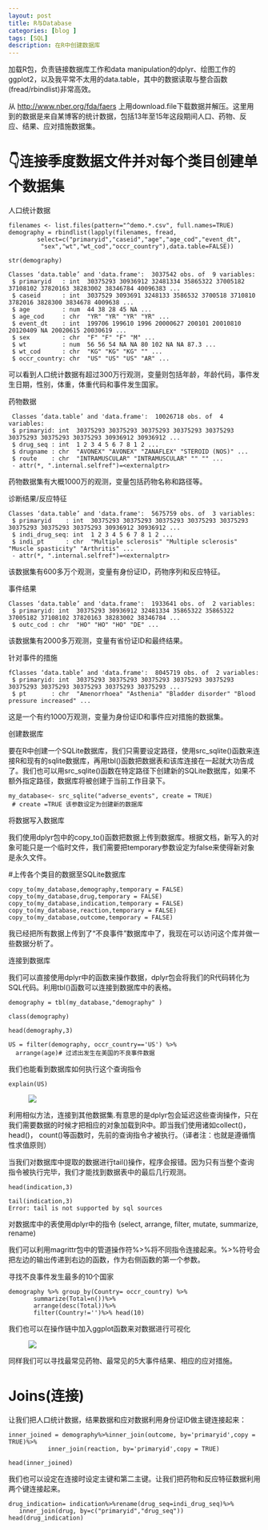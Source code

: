 ```yaml
---
layout: post
title: R与Database
categories: [blog ]
tags: [SQL]
description: 在R中创建数据库
---
```


加载R包，负责链接数据库工作和data manipulation的dplyr、绘图工作的ggplot2，以及我平常不太用的data.table，其中的数据读取与整合函数(fread/rbindlist)非常高效。

从 <http://www.nber.org/fda/faers> 上用download.file下载数据并解压。这里用到的数据是来自某博客的统计数据，包括13年至15年这段期间人口、药物、反应、结果、应对措施数据集。

# 👇连接季度数据文件并对每个类目创建单个数据集

人口统计数据

```
filenames <- list.files(pattern="^demo.*.csv", full.names=TRUE)
demography = rbindlist(lapply(filenames, fread,
        select=c("primaryid","caseid","age","age_cod","event_dt",
         "sex","wt","wt_cod","occr_country"),data.table=FALSE))

str(demography)
```


```
Classes ‘data.table’ and 'data.frame':  3037542 obs. of  9 variables:
 $ primaryid   : int  30375293 30936912 32481334 35865322 37005182 37108102 37820163 38283002 38346784 40096383 ...
 $ caseid      : int  3037529 3093691 3248133 3586532 3700518 3710810 3782016 3828300 3834678 4009638 ...
 $ age         : num  44 38 28 45 NA ...
 $ age_cod     : chr  "YR" "YR" "YR" "YR" ...
 $ event_dt    : int  199706 199610 1996 20000627 200101 20010810 20120409 NA 20020615 20030619 ...
 $ sex         : chr  "F" "F" "F" "M" ...
 $ wt          : num  56 56 54 NA NA 80 102 NA NA 87.3 ...
 $ wt_cod      : chr  "KG" "KG" "KG" "" ...
 $ occr_country: chr  "US" "US" "US" "AR" ...
```

可以看到人口统计数据有超过300万行观测，变量则包括年龄，年龄代码，事件发生日期，性别，体重，体重代码和事件发生国家。

药物数据

```
 Classes ‘data.table’ and 'data.frame':  10026718 obs. of  4 variables:
 $ primaryid: int  30375293 30375293 30375293 30375293 30375293 30375293 30375293 30375293 30936912 30936912 ...
 $ drug_seq : int  1 2 3 4 5 6 7 8 1 2 ...
 $ drugname : chr  "AVONEX" "AVONEX" "ZANAFLEX" "STEROID (NOS)" ...
 $ route    : chr  "INTRAMUSCULAR" "INTRAMUSCULAR" "" "" ...
 - attr(*, ".internal.selfref")=<externalptr> 
```

药物数据集有大概1000万的观测，变量包括药物名称和路径等。

诊断结果/反应特征

```
Classes ‘data.table’ and 'data.frame':  5675759 obs. of  3 variables:
 $ primaryid    : int  30375293 30375293 30375293 30375293 30375293 30375293 30375293 30375293 30936912 30936912 ...
 $ indi_drug_seq: int  1 2 3 4 5 6 7 8 1 2 ...
 $ indi_pt      : chr  "Multiple sclerosis" "Multiple sclerosis" "Muscle spasticity" "Arthritis" ...
 - attr(*, ".internal.selfref")=<externalptr> 
 ```

该数据集有600多万个观测，变量有身份证ID，药物序列和反应特征。

事件结果

```
Classes ‘data.table’ and 'data.frame':  1933641 obs. of  2 variables:
 $ primaryid: int  30375293 30936912 32481334 35865322 35865322 37005182 37108102 37820163 38283002 38346784 ...
 $ outc_cod : chr  "HO" "HO" "HO" "DE" ...
```

该数据集有2000多万观测，变量有省份证ID和最终结果。

针对事件的措施

```
fClasses ‘data.table’ and 'data.frame':  8045719 obs. of  2 variables:
 $ primaryid: int  30375293 30375293 30375293 30375293 30375293 30375293 30375293 30375293 30375293 30375293 ...
 $ pt       : chr  "Amenorrhoea" "Asthenia" "Bladder disorder" "Blood pressure increased" ...
```
这是一个有约1000万观测，变量为身份证ID和事件应对措施的数据集。

创建数据库

要在R中创建一个SQLite数据库，我们只需要设定路径，使用src_sqlite()函数来连接R和现有的sqlite数据库，再用tbl()函数把数据表和该库连接在一起就大功告成了。我们也可以用src_sqlite()函数在特定路径下创建新的SQLite数据库，如果不额外指定路径，数据库将被创建于当前工作目录下。

```
my_database<- src_sqlite("adverse_events", create = TRUE)
 # create =TRUE 该参数设定为创建新的数据库
```
将数据写入数据库

我们使用dplyr包中的copy_to()函数把数据上传到数据库。根据文档，新写入的对象可能只是一个临时文件，我们需要把temporary参数设定为false来使得新对象是永久文件。

#上传各个类目的数据至SQLite数据库

```
copy_to(my_database,demography,temporary = FALSE)
copy_to(my_database,drug,temporary = FALSE)
copy_to(my_database,indication,temporary = FALSE) 
copy_to(my_database,reaction,temporary = FALSE)  
copy_to(my_database,outcome,temporary = FALSE)     
```
我已经把所有数据上传到了“不良事件”数据库中了，我现在可以访问这个库并做一些数据分析了。

连接到数据库

我们可以直接使用dplyr中的函数来操作数据，dplyr包会将我们的R代码转化为SQL代码。利用tbl()函数可以连接到数据库中的表格。

```
demography = tbl(my_database,"demography" )

class(demography)
```
```
head(demography,3)

US = filter(demography, occr_country=='US') %>% 
  arrange(age)# 过滤出发生在美国的不良事件数据
```

我们也能看到数据库如何执行这个查询指令

```
explain(US)
```

<figure>
    <img src='http://i1.piimg.com/1949/622af48a7d1de409.png'>
</figure>

利用相似方法，连接到其他数据集.有意思的是dplyr包会延迟这些查询操作，只在我们需要数据的时候才把相应的对象加载到R中。即当我们使用诸如collect()， head()， count()等函数时，先前的查询指令才被执行。（译者注：也就是遵循惰性求值原则）

当我们对数据库中提取的数据进行tail()操作，程序会报错。因为只有当整个查询指令被执行完毕，我们才能找到数据表中的最后几行观测。

```
head(indication,3)

tail(indication,3)
Error: tail is not supported by sql sources
```

对数据库中的表使用dplyr中的指令 (select, arrange, filter, mutate, summarize, rename)

我们可以利用magrittr包中的管道操作符%>%将不同指令连接起来。%>%符号会把左边的输出传递到右边的函数，作为右侧函数的第一个参数。

寻找不良事件发生最多的10个国家

```
demography %>% group_by(Country= occr_country) %>% 
       summarize(Total=n())%>%      
       arrange(desc(Total))%>%       
       filter(Country!='')%>% head(10)
```

我们也可以在操作链中加入ggplot函数来对数据进行可视化

<figure>
    <img src='http://i1.piimg.com/1949/1105d1291b5c38b3.png'>
</figure>


同样我们可以寻找最常见药物、最常见的5大事件结果、相应的应对措施。

# Joins(连接)

让我们把人口统计数据，结果数据和应对数据利用身份证ID做主键连接起来：

```
inner_joined = demography%>%inner_join(outcome, by='primaryid',copy = TRUE)%>%
           inner_join(reaction, by='primaryid',copy = TRUE)

head(inner_joined)
```

我们也可以设定在连接时设定主键和第二主键。让我们把药物和反应特征数据利用两个键连接起来。

```
drug_indication= indication%>%rename(drug_seq=indi_drug_seq)%>%
   inner_join(drug, by=c("primaryid","drug_seq"))
head(drug_indication)
```
